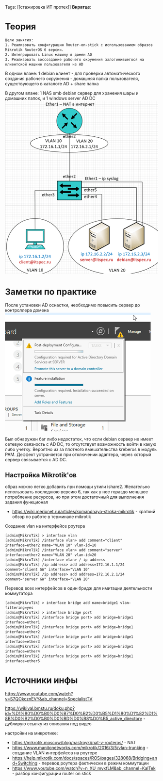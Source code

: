 Tags: [[стажировка ИТ протех]] 
**Вкратце:**
	
# Теория
	Цели занятия:
	1. Реализовать конфигурацию Router-on-stick с использованием образов Mikrotik RouterOS 6 версии.
	2. Интегрировать Linux машину в домен AD
	3. Реализовать воссоздание рабочего окружения залогинившегося на клиентской машине пользователя из AD

В одном влане: 1 debian клиент  - для проверки автоматического создания рабочего окружения - домашняя папка пользователя, существующего в каталоге AD + share папка

В другом влане: 1 NAS smb debian сервер для хранения шары и домашних папок, и 1 windows server AD DC
![|366x414](Интеграция%20Linux%20в%20домен%20заметки-01.08.2025-12_08.png)
# Заметки по практике
После установки AD оснастки, необходимо повысить сервер до контроллера домена
![|413x336](Интеграция%20Linux%20в%20домен%20заметки-30.07.2025-12_07.png)

Был обнаружен баг либо недостаток, что если debian сервер не имеет сетевую связность с AD DC, то отсутствует возможность войти в какую либо учетку. Вероятно из за плотного вмешательства kreberos в модуль PAM. Деффект устраняется при отключении адаптера, через который сервер связывается с AD DC.
## Настройка Mikrotik'ов
образ можно легко добавить при помощи утили ishare2. Желательно использовать последнюю версию 6, так как у нее гораздо меньшее потребление ресурсов, но при этом достаточный для выполнения задания функционал

- https://wiki.merionet.ru/articles/komandnaya-stroka-mikrotik - краткий обзор по работе в терминале mikrotik

Создание vlan на интерфейсе роутера
```shell
[admin@MikroTik] > interface vlan
[admin@MikroTik] /interface vlan> add comment="client" interface=ether2 name="VLAN 10" vlan-id=10
[admin@MikroTik] /interface vlan> add comment="server" interface=ether2 name="VLAN 20" vlan-id=20
[admin@MikroTik] /interface vlan> / ip address
[admin@MikroTik] /ip address> add address=172.16.1.1/24 comment="client GW" interface="VLAN 10"
[admin@MikroTik] /ip address> add address=172.16.2.1/24 comment="server GW" interface="VLAN 20"
```
Перевод всех интерфейсов в один бридж для имитации деятельности коммутатора
```shell
[admin@MikroTik] > interface bridge add name=bridge1 vlan-filtering=yes
[admin@MikroTik] > interface bridge port
[admin@MikroTik] /interface bridge port> add bridge=bridge1 interface=ether1
[admin@MikroTik] /interface bridge port> add bridge=bridge1 interface=ether2
[admin@MikroTik] /interface bridge port> add bridge=bridge1 interface=ether3
[admin@MikroTik] /interface bridge port> add bridge=bridge1 interface=ether4
[admin@MikroTik] /interface bridge port> add bridge=bridge1 interface=ether5
```

# Источники инфы
https://www.youtube.com/watch?v=S7QOkcznEVY&ab_channel=SpecialistTV 

https://wikival.bmstu.ru/doku.php?id=%D1%80%D0%B0%D0%B7%D0%B2%D0%B5%D1%80%D1%82%D1%8B%D0%B2%D0%B0%D0%BD%D0%B8%D0%B5_active_directory - дублирую ссылку из описания под видео

настройки на микротике:
- https://mikrotik.moscow/blog/nastroyki/nat-v-routeros/ - NAT
- https://www.manitonetworks.com/mikrotik/2016/3/5/vlan-trunking - создание VLAN интерфейсов на роутере
- https://help.mikrotik.com/docs/spaces/ROS/pages/328068/Bridging+and+Switching - перевод роутера фактически в режим коммутации
- https://www.youtube.com/watch?v=n_XU_mvxfLM&ab_channel=KalTek - разбор конфигурации router on stick
